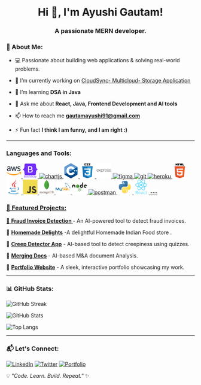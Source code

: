 <h1 align="center">Hi 👋, I'm Ayushi Gautam!</h1>
<h3 align="center">A passionate MERN developer.</h3>


### 📌 About Me:
- 💻 Passionate about building web applications & solving real-world problems.

- 🔭 I’m currently working on [CloudSync- Multicloud- Storage Application](-)

- 🌱 I’m  learning **DSA in Java**

- 💬 Ask me about **React, Java, Frontend Development and AI tools**

- 📫 How to reach me **gautamayushi91@gmail.com**

- ⚡ Fun fact **I think I am funny, and I am right :)**

---

<h3 align="left">Languages and Tools:</h3>
<p align="left"> <a href="https://aws.amazon.com" target="_blank" rel="noreferrer"> <img src="https://raw.githubusercontent.com/devicons/devicon/master/icons/amazonwebservices/amazonwebservices-original-wordmark.svg" alt="aws" width="40" height="40"/> </a> <a href="https://getbootstrap.com" target="_blank" rel="noreferrer"> <img src="https://raw.githubusercontent.com/devicons/devicon/master/icons/bootstrap/bootstrap-plain-wordmark.svg" alt="bootstrap" width="40" height="40"/> </a> <a href="https://www.chartjs.org" target="_blank" rel="noreferrer"> <img src="https://www.chartjs.org/media/logo-title.svg" alt="chartjs" width="40" height="40"/> </a> <a href="https://www.w3schools.com/cpp/" target="_blank" rel="noreferrer"> <img src="https://raw.githubusercontent.com/devicons/devicon/master/icons/cplusplus/cplusplus-original.svg" alt="cplusplus" width="40" height="40"/> </a> <a href="https://www.w3schools.com/css/" target="_blank" rel="noreferrer"> <img src="https://raw.githubusercontent.com/devicons/devicon/master/icons/css3/css3-original-wordmark.svg" alt="css3" width="40" height="40"/> </a> <a href="https://expressjs.com" target="_blank" rel="noreferrer"> <img src="https://raw.githubusercontent.com/devicons/devicon/master/icons/express/express-original-wordmark.svg" alt="express" width="40" height="40"/> </a> <a href="https://www.figma.com/" target="_blank" rel="noreferrer"> <img src="https://www.vectorlogo.zone/logos/figma/figma-icon.svg" alt="figma" width="40" height="40"/> </a> <a href="https://git-scm.com/" target="_blank" rel="noreferrer"> <img src="https://www.vectorlogo.zone/logos/git-scm/git-scm-icon.svg" alt="git" width="40" height="40"/> </a> <a href="https://heroku.com" target="_blank" rel="noreferrer"> <img src="https://www.vectorlogo.zone/logos/heroku/heroku-icon.svg" alt="heroku" width="40" height="40"/> </a> <a href="https://www.w3.org/html/" target="_blank" rel="noreferrer"> <img src="https://raw.githubusercontent.com/devicons/devicon/master/icons/html5/html5-original-wordmark.svg" alt="html5" width="40" height="40"/> </a> <a href="https://www.java.com" target="_blank" rel="noreferrer"> <img src="https://raw.githubusercontent.com/devicons/devicon/master/icons/java/java-original.svg" alt="java" width="40" height="40"/> </a> <a href="https://developer.mozilla.org/en-US/docs/Web/JavaScript" target="_blank" rel="noreferrer"> <img src="https://raw.githubusercontent.com/devicons/devicon/master/icons/javascript/javascript-original.svg" alt="javascript" width="40" height="40"/> </a> <a href="https://www.mongodb.com/" target="_blank" rel="noreferrer"> <img src="https://raw.githubusercontent.com/devicons/devicon/master/icons/mongodb/mongodb-original-wordmark.svg" alt="mongodb" width="40" height="40"/> </a> <a href="https://www.mysql.com/" target="_blank" rel="noreferrer"> <img src="https://raw.githubusercontent.com/devicons/devicon/master/icons/mysql/mysql-original-wordmark.svg" alt="mysql" width="40" height="40"/> </a> <a href="https://nodejs.org" target="_blank" rel="noreferrer"> <img src="https://raw.githubusercontent.com/devicons/devicon/master/icons/nodejs/nodejs-original-wordmark.svg" alt="nodejs" width="40" height="40"/> </a> <a href="https://postman.com" target="_blank" rel="noreferrer"> <img src="https://www.vectorlogo.zone/logos/getpostman/getpostman-icon.svg" alt="postman" width="40" height="40"/> </a> <a href="https://www.python.org" target="_blank" rel="noreferrer"> <img src="https://raw.githubusercontent.com/devicons/devicon/master/icons/python/python-original.svg" alt="python" width="40" height="40"/> </a> <a href="https://reactjs.org/" target="_blank" rel="noreferrer"> <img src="https://raw.githubusercontent.com/devicons/devicon/master/icons/react/react-original-wordmark.svg" alt="react" width="40" height="40"/> </a> <a href="https://tailwindcss.com/" target="_blank" rel="noreferrer">
---

### 🌟 Featured Projects:

🔹 **[Fraud Invoice Detection ](https://invoice-detectt.netlify.app/)** - An AI-powered tool to detect fraud invoices.

🔹 **[Homemade Delights](https://sparkling-banoffee-533c2a.netlify.app/)** -A delightful Homemade Indian Food store .

🔹 **[Creep Detector App](https://github.com/AyushiGautam/creep-detector)** - AI-based tool to detect creepiness using quizzes.

🔹 **[Merging Docs](http://mergingx-git-main-ayushis-projects-cdeba5d6.vercel.app)** - AI-based M&A document Analysis.

🔹 **[Portfolio Website](https://github.com/AyushiGautam/portfolio)** - A sleek, interactive portfolio showcasing my work.

---

### 📊 GitHub Stats:
![GitHub Streak](https://github-readme-streak-stats.herokuapp.com/?user=AyushiGautam&theme=radical&hide_border=true)

![GitHub Stats](https://github-readme-stats.vercel.app/api?username=AyushiGautam&show_icons=true&theme=radical&hide_border=true)

![Top Langs](https://github-readme-stats.vercel.app/api/top-langs/?username=AyushiGautam&layout=compact&theme=radical&hide_border=true)

---

### 📬 Let's Connect:
[![LinkedIn](https://img.shields.io/badge/LinkedIn-blue?style=for-the-badge&logo=linkedin)](https://www.linkedin.com/in/ayushigautam91?utm_source=share&utm_campaign=share_via&utm_content=profile&utm_medium=android_app)
[![Twitter](https://img.shields.io/badge/Twitter-%231DA1F2.svg?style=for-the-badge&logo=twitter&logoColor=white)](https://twitter.com/ayushi_heree)
[![Portfolio](https://img.shields.io/badge/Portfolio-000?style=for-the-badge&logo=vercel)](https://ayushigautam.vercel.app/)

💡 *"Code. Learn. Build. Repeat."* ✨
